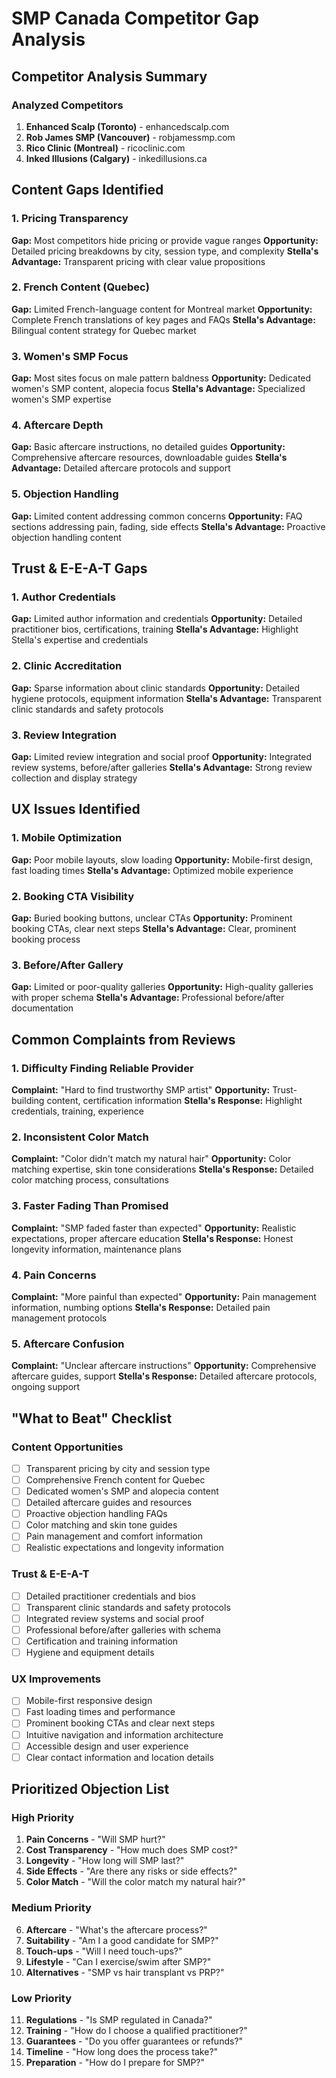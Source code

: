 # SMP Canada Competitor Gap Analysis

## Competitor Analysis Summary

### Analyzed Competitors
1. **Enhanced Scalp (Toronto)** - enhancedscalp.com
2. **Rob James SMP (Vancouver)** - robjamessmp.com  
3. **Rico Clinic (Montreal)** - ricoclinic.com
4. **Inked Illusions (Calgary)** - inkedillusions.ca

## Content Gaps Identified

### 1. Pricing Transparency
**Gap:** Most competitors hide pricing or provide vague ranges
**Opportunity:** Detailed pricing breakdowns by city, session type, and complexity
**Stella's Advantage:** Transparent pricing with clear value propositions

### 2. French Content (Quebec)
**Gap:** Limited French-language content for Montreal market
**Opportunity:** Complete French translations of key pages and FAQs
**Stella's Advantage:** Bilingual content strategy for Quebec market

### 3. Women's SMP Focus
**Gap:** Most sites focus on male pattern baldness
**Opportunity:** Dedicated women's SMP content, alopecia focus
**Stella's Advantage:** Specialized women's SMP expertise

### 4. Aftercare Depth
**Gap:** Basic aftercare instructions, no detailed guides
**Opportunity:** Comprehensive aftercare resources, downloadable guides
**Stella's Advantage:** Detailed aftercare protocols and support

### 5. Objection Handling
**Gap:** Limited content addressing common concerns
**Opportunity:** FAQ sections addressing pain, fading, side effects
**Stella's Advantage:** Proactive objection handling content

## Trust & E-E-A-T Gaps

### 1. Author Credentials
**Gap:** Limited author information and credentials
**Opportunity:** Detailed practitioner bios, certifications, training
**Stella's Advantage:** Highlight Stella's expertise and credentials

### 2. Clinic Accreditation
**Gap:** Sparse information about clinic standards
**Opportunity:** Detailed hygiene protocols, equipment information
**Stella's Advantage:** Transparent clinic standards and safety protocols

### 3. Review Integration
**Gap:** Limited review integration and social proof
**Opportunity:** Integrated review systems, before/after galleries
**Stella's Advantage:** Strong review collection and display strategy

## UX Issues Identified

### 1. Mobile Optimization
**Gap:** Poor mobile layouts, slow loading
**Opportunity:** Mobile-first design, fast loading times
**Stella's Advantage:** Optimized mobile experience

### 2. Booking CTA Visibility
**Gap:** Buried booking buttons, unclear CTAs
**Opportunity:** Prominent booking CTAs, clear next steps
**Stella's Advantage:** Clear, prominent booking process

### 3. Before/After Gallery
**Gap:** Limited or poor-quality galleries
**Opportunity:** High-quality galleries with proper schema
**Stella's Advantage:** Professional before/after documentation

## Common Complaints from Reviews

### 1. Difficulty Finding Reliable Provider
**Complaint:** "Hard to find trustworthy SMP artist"
**Opportunity:** Trust-building content, certification information
**Stella's Response:** Highlight credentials, training, experience

### 2. Inconsistent Color Match
**Complaint:** "Color didn't match my natural hair"
**Opportunity:** Color matching expertise, skin tone considerations
**Stella's Response:** Detailed color matching process, consultations

### 3. Faster Fading Than Promised
**Complaint:** "SMP faded faster than expected"
**Opportunity:** Realistic expectations, proper aftercare education
**Stella's Response:** Honest longevity information, maintenance plans

### 4. Pain Concerns
**Complaint:** "More painful than expected"
**Opportunity:** Pain management information, numbing options
**Stella's Response:** Detailed pain management protocols

### 5. Aftercare Confusion
**Complaint:** "Unclear aftercare instructions"
**Opportunity:** Comprehensive aftercare guides, support
**Stella's Response:** Detailed aftercare protocols, ongoing support

## "What to Beat" Checklist

### Content Opportunities
- [ ] Transparent pricing by city and session type
- [ ] Comprehensive French content for Quebec
- [ ] Dedicated women's SMP and alopecia content
- [ ] Detailed aftercare guides and resources
- [ ] Proactive objection handling FAQs
- [ ] Color matching and skin tone guides
- [ ] Pain management and comfort information
- [ ] Realistic expectations and longevity information

### Trust & E-E-A-T
- [ ] Detailed practitioner credentials and bios
- [ ] Transparent clinic standards and safety protocols
- [ ] Integrated review systems and social proof
- [ ] Professional before/after galleries with schema
- [ ] Certification and training information
- [ ] Hygiene and equipment details

### UX Improvements
- [ ] Mobile-first responsive design
- [ ] Fast loading times and performance
- [ ] Prominent booking CTAs and clear next steps
- [ ] Intuitive navigation and information architecture
- [ ] Accessible design and user experience
- [ ] Clear contact information and location details

## Prioritized Objection List

### High Priority
1. **Pain Concerns** - "Will SMP hurt?"
2. **Cost Transparency** - "How much does SMP cost?"
3. **Longevity** - "How long will SMP last?"
4. **Side Effects** - "Are there any risks or side effects?"
5. **Color Match** - "Will the color match my natural hair?"

### Medium Priority
6. **Aftercare** - "What's the aftercare process?"
7. **Suitability** - "Am I a good candidate for SMP?"
8. **Touch-ups** - "Will I need touch-ups?"
9. **Lifestyle** - "Can I exercise/swim after SMP?"
10. **Alternatives** - "SMP vs hair transplant vs PRP?"

### Low Priority
11. **Regulations** - "Is SMP regulated in Canada?"
12. **Training** - "How do I choose a qualified practitioner?"
13. **Guarantees** - "Do you offer guarantees or refunds?"
14. **Timeline** - "How long does the process take?"
15. **Preparation** - "How do I prepare for SMP?"
